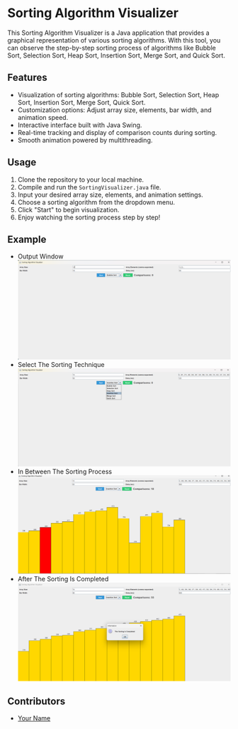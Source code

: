 # Sorting Algorithm Visualizer

This Sorting Algorithm Visualizer is a Java application that provides a graphical representation of various sorting algorithms. With this tool, you can observe the step-by-step sorting process of algorithms like Bubble Sort, Selection Sort, Heap Sort, Insertion Sort, Merge Sort, and Quick Sort.

## Features
- Visualization of sorting algorithms: Bubble Sort, Selection Sort, Heap Sort, Insertion Sort, Merge Sort, Quick Sort.
- Customization options: Adjust array size, elements, bar width, and animation speed.
- Interactive interface built with Java Swing.
- Real-time tracking and display of comparison counts during sorting.
- Smooth animation powered by multithreading.

## Usage
1. Clone the repository to your local machine.
2. Compile and run the `SortingVisualizer.java` file.
3. Input your desired array size, elements, and animation settings.
4. Choose a sorting algorithm from the dropdown menu.
5. Click "Start" to begin visualization.
6. Enjoy watching the sorting process step by step!

## Example
- Output Window
![Sorting Algorithm Visualizer](SAV1.png.png)
- Select The Sorting Technique
![Sorting Algorithm Visualizer](SAV2.png.png)
- In Between The Sorting Process
![Sorting Algorithm Visualizer](SAV3.png.png)
- After The Sorting Is Completed
![Sorting Algorithm Visualizer](SAV4.png.png)

## Contributors
- [Your Name](https://github.com/DPRAHUL-2021)
